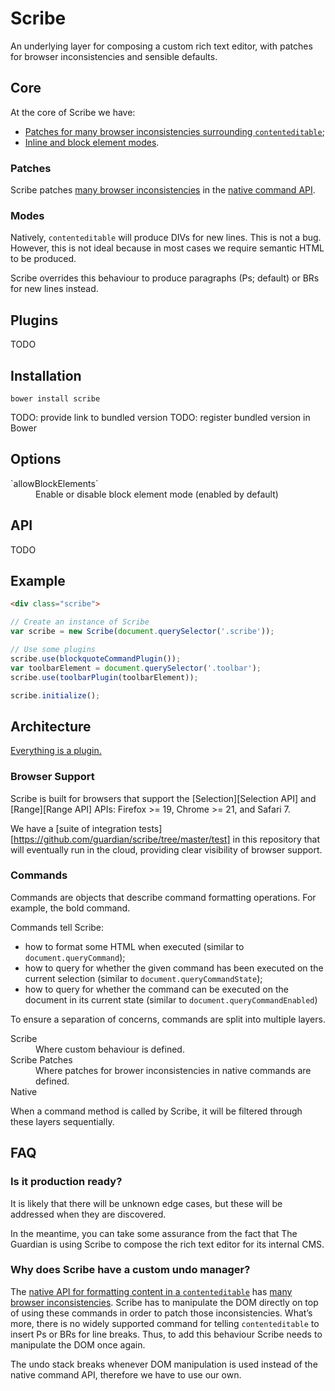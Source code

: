 Scribe
======

An underlying layer for composing a custom rich text editor, with patches for
browser inconsistencies and sensible defaults.

## Core

At the core of Scribe we have:

* [Patches for many browser inconsistencies surrounding `contenteditable`](#patches);
* [Inline and block element modes](#modes).

### Patches

Scribe patches [many browser inconsistencies][browser inconsistencies] in the [native command API][Executing Commands].

### Modes

Natively, `contenteditable` will produce DIVs for new lines. This is not a bug.
However, this is not ideal because in most cases we require semantic HTML to be
produced.

Scribe overrides this behaviour to produce paragraphs (Ps; default) or BRs for
new lines instead.

## Plugins

TODO

## Installation
```
bower install scribe
```

TODO: provide link to bundled version
TODO: register bundled version in Bower

## Options

<dl>
  <dt>`allowBlockElements`</dt>
  <dd>Enable or disable block element mode (enabled by default)</dd>
</dl>

## API

TODO

## Example

``` html
<div class="scribe">
```

``` js
// Create an instance of Scribe
var scribe = new Scribe(document.querySelector('.scribe'));

// Use some plugins
scribe.use(blockquoteCommandPlugin());
var toolbarElement = document.querySelector('.toolbar');
scribe.use(toolbarPlugin(toolbarElement));

scribe.initialize();
```

## Architecture

[Everything is a plugin.](https://github.com/guardian/scribe/tree/master/src/plugins)

### Browser Support

Scribe is built for browsers that support the [Selection][Selection API] and
[Range][Range API] APIs: Firefox >= 19, Chrome >= 21, and Safari 7.

We have a [suite of integration tests][https://github.com/guardian/scribe/tree/master/test]
in this repository that will eventually run in the cloud, providing clear
visibility of browser support.

### Commands

Commands are objects that describe command formatting operations. For example,
the bold command.

Commands tell Scribe:

* how to format some HTML when executed (similar to `document.queryCommand`);
* how to query for whether the given command has been executed on the current selection (similar to `document.queryCommandState`);
* how to query for whether the command can be executed on the document in its current state (similar to `document.queryCommandEnabled`)

To ensure a separation of concerns, commands are split into multiple layers.

<dl>
  <dt>Scribe</dt>
  <dd>Where custom behaviour is defined.</dd>
  <dt>Scribe Patches</dt>
  <dd>Where patches for brower inconsistencies in native commands are defined.</dd>
  <dt>Native</dt>
</dl>

When a command method is called by Scribe, it will be filtered through these
layers sequentially.

## FAQ

### Is it production ready?

It is likely that there will be unknown edge cases, but these will be addressed
when they are discovered.

In the meantime, you can take some assurance from the fact that The Guardian is
using Scribe to compose the rich text editor for its internal CMS.

### Why does Scribe have a custom undo manager?

The [native API for formatting content in a
`contenteditable`][Executing Commands] has [many browser inconsistencies][browser inconsistencies].
Scribe has to manipulate the DOM directly on top of using these commands in order to patch
those inconsistencies. What’s more, there is no widely supported command for
telling `contenteditable` to insert Ps or BRs for line breaks. Thus, to add
this behaviour Scribe needs to manipulate the DOM once again.

The undo stack breaks whenever DOM manipulation is used instead of the native
command API, therefore we have to use our own.

[browser inconsistencies]: https://github.com/guardian/scribe/blob/master/BROWSERINCONSISTENCIES.md
[Executing Commands]: https://developer.mozilla.org/en-US/docs/Rich-Text_Editing_in_Mozilla#Executing_Commands  "Executing Commands"
[Range]: https://developer.mozilla.org/en-US/docs/Web/API/Range
[Selection]: https://developer.mozilla.org/en-US/docs/Web/API/Selection
